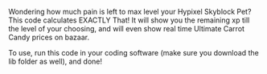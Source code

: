 Wondering how much pain is left to max level your Hypixel Skyblock Pet?
This code calculates EXACTLY That! It will show you the remaining xp till the level of your choosing,
and will even show real time Ultimate Carrot Candy prices on bazaar.

To use, run this code in your coding software (make sure you download the lib folder as well), and done!
